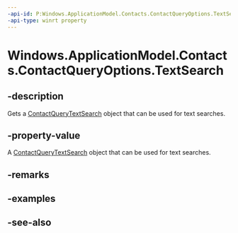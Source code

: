 ----api-id: P:Windows.ApplicationModel.Contacts.ContactQueryOptions.TextSearch
-api-type: winrt property
---<!-- Property syntaxpublic Windows.ApplicationModel.Contacts.ContactQueryTextSearch TextSearch { get; }--># Windows.ApplicationModel.Contacts.ContactQueryOptions.TextSearch## -descriptionGets a [ContactQueryTextSearch](contactquerytextsearch.md) object that can be used for text searches.## -property-valueA [ContactQueryTextSearch](contactquerytextsearch.md) object that can be used for text searches.## -remarks## -examples## -see-also